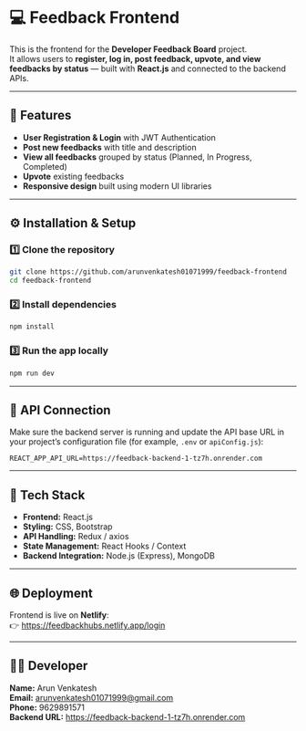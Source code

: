# 💻 Feedback Frontend

This is the frontend for the **Developer Feedback Board** project.  
It allows users to **register, log in, post feedback, upvote, and view feedbacks by status** — built with **React.js** and connected to the backend APIs.

---

## 🚀 Features

- **User Registration & Login** with JWT Authentication  
- **Post new feedbacks** with title and description  
- **View all feedbacks** grouped by status (Planned, In Progress, Completed)  
- **Upvote** existing feedbacks  
- **Responsive design** built using modern UI libraries  

---

## ⚙️ Installation & Setup

### 1️⃣ **Clone the repository**
```bash
git clone https://github.com/arunvenkatesh01071999/feedback-frontend
cd feedback-frontend
```

### 2️⃣ **Install dependencies**
```bash
npm install
```

### 3️⃣ **Run the app locally**
```bash
npm run dev
```

---

## 🔗 API Connection

Make sure the backend server is running and update the API base URL in your project’s configuration file (for example, `.env` or `apiConfig.js`):

```
REACT_APP_API_URL=https://feedback-backend-1-tz7h.onrender.com
```

---

## 🧪 Tech Stack

- **Frontend:** React.js  
- **Styling:** CSS, Bootstrap  
- **API Handling:**  Redux / axios  
- **State Management:** React Hooks / Context  
- **Backend Integration:** Node.js (Express), MongoDB  

---

## 🌐 Deployment

Frontend is live on **Netlify**:  
👉 https://feedbackhubs.netlify.app/login

---

## 👨‍💻 Developer

**Name:** Arun Venkatesh  
**Email:** arunvenkatesh01071999@gmail.com  
**Phone:** 9629891571  
**Backend URL:** https://feedback-backend-1-tz7h.onrender.com
